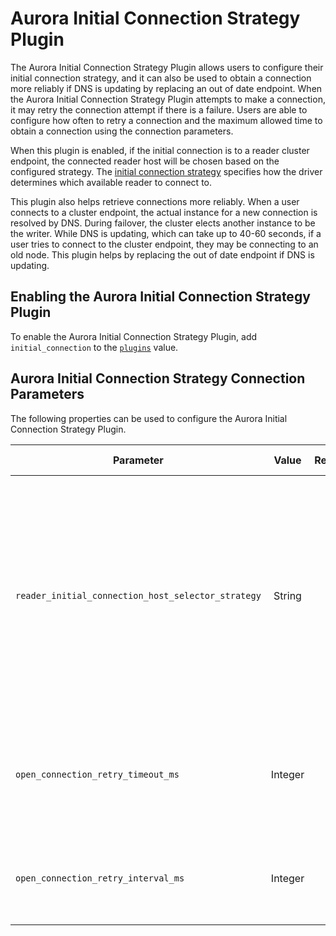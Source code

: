 # Aurora Initial Connection Strategy Plugin
The Aurora Initial Connection Strategy Plugin allows users to configure their initial connection strategy, and it can also be used to obtain a connection more reliably if DNS is updating by replacing an out of date endpoint. When the Aurora Initial Connection Strategy Plugin attempts to make a connection, it may retry the connection attempt if there is a failure. Users are able to configure how often to retry a connection and the maximum allowed time to obtain a connection using the connection parameters.

When this plugin is enabled, if the initial connection is to a reader cluster endpoint, the connected reader host will be chosen based on the configured strategy. The [initial connection strategy](../ReaderSelectionStrategies.md) specifies how the driver determines which available reader to connect to.

This plugin also helps retrieve connections more reliably. When a user connects to a cluster endpoint, the actual instance for a new connection is resolved by DNS. During failover, the cluster elects another instance to be the writer. While DNS is updating, which can take up to 40-60 seconds, if a user tries to connect to the cluster endpoint, they may be connecting to an old node. This plugin helps by replacing the out of date endpoint if DNS is updating.

## Enabling the Aurora Initial Connection Strategy Plugin

To enable the Aurora Initial Connection Strategy Plugin, add `initial_connection` to the [`plugins`](../UsingThePythonDriver.md#connection-plugin-manager-parameters) value.

## Aurora Initial Connection Strategy Connection Parameters

The following properties can be used to configure the Aurora Initial Connection Strategy Plugin.

| Parameter                                          |  Value  | Required | Description                                                                                                                                                                                                              | Example            | Default Value |
|----------------------------------------------------|:-------:|:--------:|--------------------------------------------------------------------------------------------------------------------------------------------------------------------------------------------------------------------------|--------------------|---------------|
| `reader_initial_connection_host_selector_strategy` | String  |    No    | The strategy that will be used to select a new reader host when opening a new connection. <br><br> For more information on the available reader selection strategies, see this [table](../ReaderSelectionStrategies.md). | `leastConnections` | `random`      |
| `open_connection_retry_timeout_ms`                 | Integer |    No    | The maximum allowed time for retries when opening a connection in milliseconds.                                                                                                                                          | `40000`            | `30000`       |
| `open_connection_retry_interval_ms`                | Integer |    No    | The time between retries when opening a connection in milliseconds.                                                                                                                                                      | `2000`             | `1000`        |
